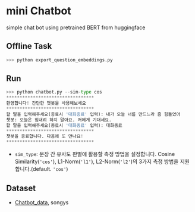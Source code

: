 # mini Chatbot
simple chat bot using pretrained BERT from huggingface


## Offline Task
```python
>>> python export_question_embeddings.py
```

## Run
```python
>>> python chatbot.py --sim-type cos
*********************************
환영합니다! 간단한 챗봇을 사용해보세요
*********************************
할 말을 입력해주세요(종료시 '대화종료' 입력): 내가 오늘 너를 만드느라 좀 힘들었어 
챗봇: 오늘은 힘내려 하지 말아요. 저에게 기대세요.
할 말을 입력해주세요(종료시 '대화종료' 입력): 대화종료 
*********************************
챗봇을 종료합니다. 다음에 또 만나요!
*********************************
```
- `sim_type`: 문장 간 유사도 판별에 활용할 측정 방법을 설정합니다. Cosine Similarity(`'cos'`), L1-Norm(`'l1'`), L2-Norm(`'l2'`)의 3가지 측정 방법을 지원합니다.(default. `'cos'`)

## Dataset
- [Chatbot_data](https://github.com/songys/Chatbot_data), songys